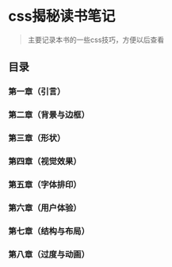 # css揭秘读书笔记
>主要记录本书的一些css技巧，方便以后查看
## 目录
### 第一章（引言）
### 第二章（背景与边框）
### 第三章（形状）
### 第四章（视觉效果）
### 第五章（字体排印）
### 第六章（用户体验）
### 第七章（结构与布局）
### 第八章（过度与动画）